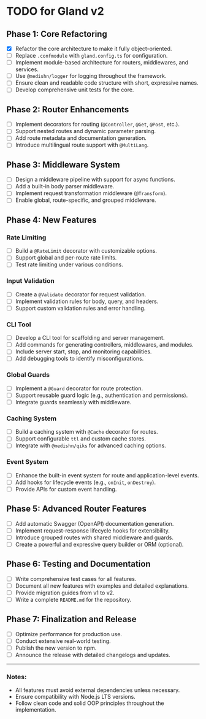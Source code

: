 # TODO for Gland v2

## Phase 1: Core Refactoring

- [x] Refactor the core architecture to make it fully object-oriented.
- [ ] Replace `.confmodule` with `gland.config.ts` for configuration.
- [ ] Implement module-based architecture for routers, middlewares, and services.
- [ ] Use `@medishn/logger` for logging throughout the framework.
- [ ] Ensure clean and readable code structure with short, expressive names.
- [ ] Develop comprehensive unit tests for the core.

## Phase 2: Router Enhancements

- [ ] Implement decorators for routing (`@Controller`, `@Get`, `@Post`, etc.).
- [ ] Support nested routes and dynamic parameter parsing.
- [ ] Add route metadata and documentation generation.
- [ ] Introduce multilingual route support with `@MultiLang`.

## Phase 3: Middleware System

- [ ] Design a middleware pipeline with support for async functions.
- [ ] Add a built-in body parser middleware.
- [ ] Implement request transformation middleware (`@Transform`).
- [ ] Enable global, route-specific, and grouped middleware.

## Phase 4: New Features

### Rate Limiting

- [ ] Build a `@RateLimit` decorator with customizable options.
- [ ] Support global and per-route rate limits.
- [ ] Test rate limiting under various conditions.

### Input Validation

- [ ] Create a `@Validate` decorator for request validation.
- [ ] Implement validation rules for body, query, and headers.
- [ ] Support custom validation rules and error handling.

### CLI Tool

- [ ] Develop a CLI tool for scaffolding and server management.
- [ ] Add commands for generating controllers, middlewares, and modules.
- [ ] Include server start, stop, and monitoring capabilities.
- [ ] Add debugging tools to identify misconfigurations.

### Global Guards

- [ ] Implement a `@Guard` decorator for route protection.
- [ ] Support reusable guard logic (e.g., authentication and permissions).
- [ ] Integrate guards seamlessly with middleware.

### Caching System

- [ ] Build a caching system with `@Cache` decorator for routes.
- [ ] Support configurable `ttl` and custom cache stores.
- [ ] Integrate with `@medishn/qiks` for advanced caching options.

### Event System

- [ ] Enhance the built-in event system for route and application-level events.
- [ ] Add hooks for lifecycle events (e.g., `onInit`, `onDestroy`).
- [ ] Provide APIs for custom event handling.

## Phase 5: Advanced Router Features

- [ ] Add automatic Swagger (OpenAPI) documentation generation.
- [ ] Implement request-response lifecycle hooks for extensibility.
- [ ] Introduce grouped routes with shared middleware and guards.
- [ ] Create a powerful and expressive query builder or ORM (optional).

## Phase 6: Testing and Documentation

- [ ] Write comprehensive test cases for all features.
- [ ] Document all new features with examples and detailed explanations.
- [ ] Provide migration guides from v1 to v2.
- [ ] Write a complete `README.md` for the repository.

## Phase 7: Finalization and Release

- [ ] Optimize performance for production use.
- [ ] Conduct extensive real-world testing.
- [ ] Publish the new version to npm.
- [ ] Announce the release with detailed changelogs and updates.

---

### Notes:

- All features must avoid external dependencies unless necessary.
- Ensure compatibility with Node.js LTS versions.
- Follow clean code and solid OOP principles throughout the implementation.
